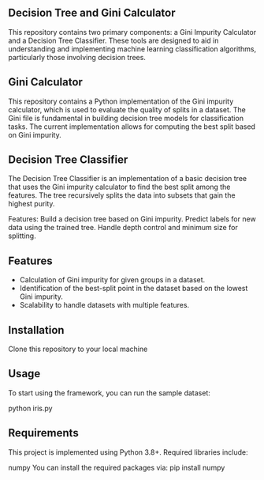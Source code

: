 ## Decision Tree and Gini Calculator
This repository contains two primary components: a Gini Impurity Calculator and a Decision Tree Classifier. 
These tools are designed to aid in understanding and implementing machine learning classification algorithms, particularly those involving decision trees.

## Gini Calculator
This repository contains a Python implementation of the Gini impurity calculator, which is used to evaluate
the quality of splits in a dataset.
The Gini file is fundamental in building decision tree models for classification tasks. The current implementation
allows for computing the best split based on Gini impurity.

## Decision Tree Classifier
The Decision Tree Classifier is an implementation of a basic decision tree that uses the Gini impurity calculator to find the best split among the features.
The tree recursively splits the data into subsets that gain the highest purity.

Features:
    Build a decision tree based on Gini impurity.
    Predict labels for new data using the trained tree.
    Handle depth control and minimum size for splitting.

## Features
- Calculation of Gini impurity for given groups in a dataset.
- Identification of the best-split point in the dataset based on the lowest Gini impurity.
- Scalability to handle datasets with multiple features.


## Installation
Clone this repository to your local machine

## Usage
To start using the framework, you can run the sample dataset:

python iris.py

## Requirements
This project is implemented using Python 3.8+. Required libraries include:

numpy
You can install the required packages via:
pip install numpy



